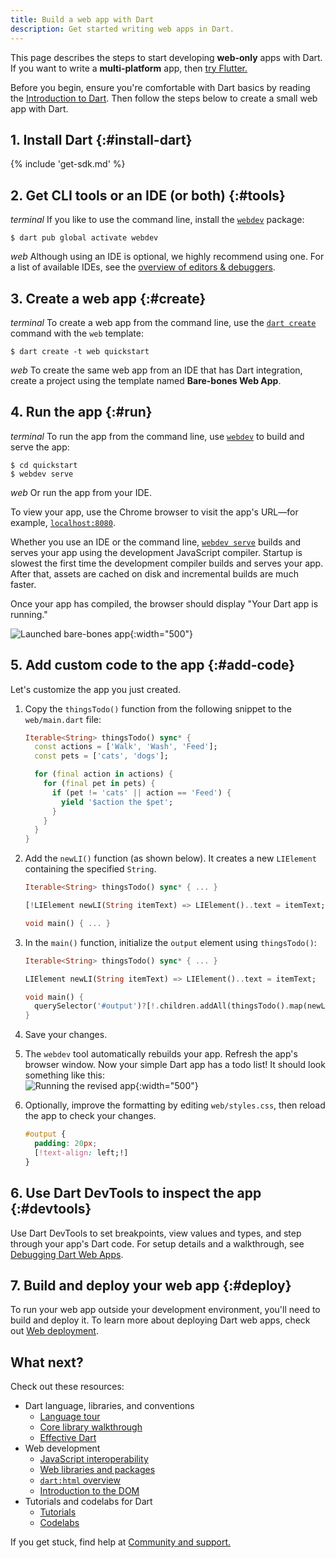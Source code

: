 ```yaml
---
title: Build a web app with Dart
description: Get started writing web apps in Dart.
---
```


This page describes the steps to start developing **web-only** apps with Dart.
If you want to write a **multi-platform** app, then
[try Flutter.]({{site.flutter}}/web)

Before you begin, ensure you're comfortable with Dart basics
by reading the [Introduction to Dart](/language).
Then follow the steps below to create a small web app with Dart.

## 1. Install Dart {:#install-dart}

{% include 'get-sdk.md' %}

## 2. Get CLI tools or an IDE (or both) {:#tools}

<i class="material-icons">terminal</i>
If you like to use the command line, install the [`webdev`][] package:

```console
$ dart pub global activate webdev
```

<i class="material-icons">web</i>
Although using an IDE is optional, we highly recommend using one.
For a list of available IDEs, see the
[overview of editors & debuggers][].

[overview of editors & debuggers]: /tools#editors

## 3. Create a web app {:#create}

<i class="material-icons">terminal</i>
To create a web app from the command line,
use the [`dart create`][] command with the `web` template:

```console
$ dart create -t web quickstart
```

<i class="material-icons">web</i>
To create the same web app from an IDE that has Dart integration,
create a project using the template named **Bare-bones Web App**.

[`dart create`]: /tools/dart-create

## 4. Run the app {:#run}

<i class="material-icons">terminal</i>
To run the app from the command line,
use [`webdev`][] to build and serve the app:

```console
$ cd quickstart
$ webdev serve
```

<i class="material-icons">web</i>
Or run the app from your IDE.

To view your app, use the Chrome browser
to visit the app's URL—for example,
[`localhost:8080`](http://localhost:8080).

Whether you use an IDE or the command line,
[`webdev serve`][] builds and serves your app
using the development JavaScript compiler.
Startup is slowest the first time the
development compiler builds and serves your app.
After that, assets are cached on disk and incremental builds are much faster.

Once your app has compiled, the browser should display
"Your Dart app is running."

![Launched bare-bones app](/assets/img/bare-bones-web-app.png){:width="500"}

[`webdev serve`]: /tools/webdev#serve

## 5. Add custom code to the app {:#add-code}

Let's customize the app you just created.

1. Copy the `thingsTodo()` function from the following snippet
   to the `web/main.dart` file:

   ```dart
   Iterable<String> thingsTodo() sync* {
     const actions = ['Walk', 'Wash', 'Feed'];
     const pets = ['cats', 'dogs'];
   
     for (final action in actions) {
       for (final pet in pets) {
         if (pet != 'cats' || action == 'Feed') {
           yield '$action the $pet';
         }
       }
     }
   }
   ```

2. Add the `newLI()` function (as shown below).
   It creates a new `LIElement` containing the specified `String`.

   ```dart
   Iterable<String> thingsTodo() sync* { ... }

   [!LIElement newLI(String itemText) => LIElement()..text = itemText;!]

   void main() { ... }
   ```

3. In the `main()` function, initialize the `output` element using
   `thingsTodo()`:

   ```dart
   Iterable<String> thingsTodo() sync* { ... }

   LIElement newLI(String itemText) => LIElement()..text = itemText;

   void main() {
     querySelector('#output')?[!.children.addAll(thingsTodo().map(newLI));!]
   }
   ```

4. Save your changes.

5. The `webdev` tool automatically rebuilds your app.
   Refresh the app's browser window.
   Now your simple Dart app has a todo list!
   It should look something like this:<br>
   ![Running the revised app](/assets/img/bare-bones-todo.png){:width="500"}

6. Optionally, improve the formatting by editing `web/styles.css`,
   then reload the app to check your changes.

   ```css
   #output {
     padding: 20px;
     [!text-align: left;!]
   }
   ```


## 6. Use Dart DevTools to inspect the app {:#devtools}

Use Dart DevTools to set breakpoints, view values and types,
and step through your app's Dart code.
For setup details and a walkthrough, see
[Debugging Dart Web Apps][].

[Debugging Dart Web Apps]: /web/debugging

## 7. Build and deploy your web app {:#deploy}

To run your web app outside your development environment,
you'll need to build and deploy it.
To learn more about deploying Dart web apps,
check out [Web deployment][].

[Web deployment]: /web/deployment

## What next?

Check out these resources:

* Dart language, libraries, and conventions
  * [Language tour](/language)
  * [Core library walkthrough](/libraries)
  * [Effective Dart](/effective-dart)
* Web development
  * [JavaScript interoperability](/interop/js-interop)
  * [Web libraries and packages](/web/libraries)
  * [`dart:html` overview](/libraries/dart-html)
  * [Introduction to the DOM][]
* Tutorials and codelabs for Dart
  * [Tutorials](/tutorials)
  * [Codelabs](/codelabs)

If you get stuck, find help at [Community and support.](/community)

[Introduction to the DOM]: https://developer.mozilla.org/docs/Web/API/Document_Object_Model/Introduction

[`webdev`]: /tools/webdev
